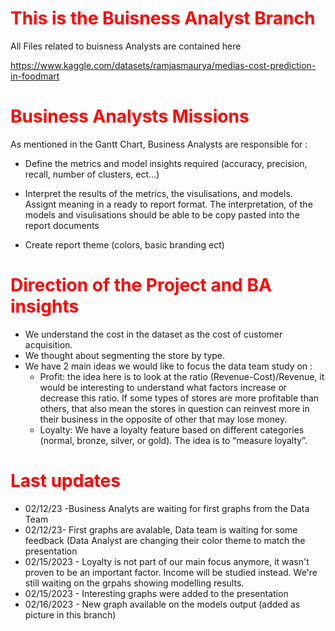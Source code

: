 # <font color=#FF0000>This is the Buisness Analyst Branch</font>
 All Files related to buisness Analysts are contained here

https://www.kaggle.com/datasets/ramjasmaurya/medias-cost-prediction-in-foodmart

# <font color=#FF0000>Business Analysts Missions</font>

As mentioned in the Gantt Chart, Business Analysts are responsible for : 
*	Define the metrics and model insights required (accuracy, precision, recall, number of clusters, ect…)

*	Interpret the results of the metrics, the visulisations, and models. Assignt meaning in a ready to report format. The interpretation, of the models and visulisations should be able to be copy pasted into the report documents

*	Create report theme (colors, basic branding ect)

# <font color=#FF0000>Direction of the Project and BA insights</font>
* We understand the cost in the dataset as the cost of customer acquisition. 
*	We thought about segmenting the store by type. 
* We have 2 main ideas we would like to focus the  data team study on : 
   - Profit: the idea here is to look at the ratio (Revenue-Cost)/Revenue, it would be interesting to understand what factors increase or decrease this ratio. If some         types of stores are more profitable than others, that also mean the stores in question can reinvest more in their business in the opposite of other that may lose         money. 
   - Loyalty: We have a loyalty feature based on different categories (normal, bronze, silver, or gold). The idea is to “measure loyalty”.

# <font color=#FF0000>Last updates</font>
* 02/12/23 -Business Analyts are waiting for first graphs from the Data Team 
* 02/12/23- First graphs are avalable, Data team is waiting for some feedback (Data Analyst are changing their color theme to match the presentation
* 02/15/2023 - Loyalty is not part of our main focus anymore, it wasn't proven to be an important factor. Income will be studied instead. We're still waiting on the grpahs showing modelling results. 
* 02/15/2023 - Interesting graphs were added to the presentation 
* 02/16/2023 - New graph available on the models output (added as picture in this branch)




